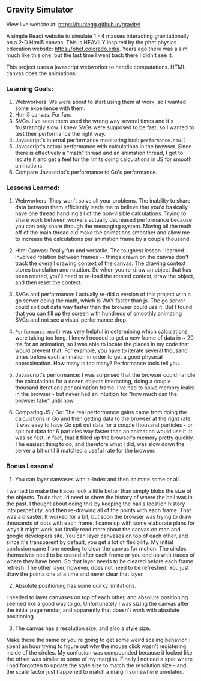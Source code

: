## Gravity Simulator
View live website at:  https://burkegg.github.io/gravity/

A simple React website to simulate 1 - 4 masses interacting gravitationally on a 2-D Html5 canvas.  This is HEAVILY inspired by the
phet physics education website:  https://phet.colorado.edu/.  Years ago there was a sim much like this one,
but the last time I went back there I didn't see it.

This project uses a javascript webworker to handle computations.  HTML canvas does the animations.  

### Learning Goals:
1.  Webworkers.  We were about to start using them at work, so I wanted some experience with them.
1.  Html5 canvas.  For fun.
1.  SVGs.  I've seen them used the wrong way several times and it's frustratingly slow.  I knew SVGs were supposed to be fast, so I wanted to test their performance the right way.
1.  Javascript's internal performance monitoring tool: `performance.now()` 
1.  Javascript's actual performance with calculations in the browser.  Since there is effectively a "math" thread and an animation thread, I got to isolate it and get a feel for the limits doing calculations in JS for smooth animations.
1.  Compare Javascript's performance to Go's performance.

### Lessons Learned:

1.  Webworkers:  They won't solve all your problems.  The inability to share data between them efficiently leads me to believe that you'd basically have one thread handling all of the non-visible calculations.
Trying to share work between workers actually decreased performance because you can only share through the messaging system.  Moving all the math off of the main thread did make the animations smoother and allow me to increase the calculations per animation frame by a couple thousand.

1.  Html Canvas: Really fun and versatile.  The toughest lesson I learned involved rotation between frames -- things drawn on the canvas don't track the overall drawing context of the canvas.  The drawing context
stores translation and rotation.  So when you re-draw an object that has been rotated, you'll need to re-load
the rotated context, draw the object, and then reset the context.

1.  SVGs and performance: I actually re-did a version of this project with a go server doing the math, which is WAY faster than js. The go server could spit out data way faster than the browser could use it.  But I found that you can fill up the screen with hundreds of smoothly animating SVGs and not see a visual performance drop.

1.  `Performance.now()` was very helpful in determining which calculations were taking too long.  I knew I needed to get a new frame of data in ~ 20 ms for an animation, so I was able to locate the places in my code that would prevent that.
For example, you have to iterate several thousand times before each animation in order to get a good physical approximation.  How many is too many?  Performance tools tell you.

1.  Javascript's performance:  I was surprised that the browser could handle the calculations for a dozen objects interacting, doing a couple thousand iterations per animation frame.  I've had to solve memory leaks in the browser - but never had an intuition for "how much can the browser take" until now.

1.  Comparing JS / Go:  The real performance gains came from doing the calculations in Go and then getting data to the browser at the right rate.  It was easy to have Go spit out data for a couple thousand particles - or spit out data for 6 particles way faster than an animation would use it.  It was so fast, in fact, that it filled up the browser's memory pretty quickly.  The easiest thing to do, and therefore what I did, was slow down the server a bit until it matched a useful rate for the browser.


### Bonus Lessons!

1.  You can layer canvases with z-index and then animate some or all.

I wanted to make the traces look a little better than simply blobs the size of the objects.  To do that I'd need to show
the history of where the ball was in the past.  I thought about doing this by keeping the ball's location history into
perpetuity, and then re-drawing all of the points with each frame.  That was a disaster.  It worked for a bit, but soon 
the browser was trying to draw thousands of dots with each frame.  I came up with some elaborate plans for ways it might work
but finally read more about the canvas on mdn and google developers site.  You can layer canvases on top of each other, and
since it's transparent by default, you get a lot of flexibility.  My initial confusion came from needing to clear the canvas for
motion.  The circles themselves need to be erased after each frame or you end up with traces of where they have been.  So that
layer needs to be cleared before each frame refresh.  The other layer, however, does not need to be refreshed.  You just 
draw the points one at a time and never clear that layer.


2.  Absolute positioning has some quirky limitations.

I needed to layer canvases on top of each other, and absolute positioning seemed like a good way to go.  Unfortunately I
was sizing the canvas after the initial page render, and apparently that doesn't work with absolute positioning.

3.  The canvas has a resolution size, and also a style size.

Make these the same or you're going to get some weird scaling behavior.  I spent an hour trying to figure out why the mouse
click wasn't registering inside of the circles.  My confusion was
compounded because it looked like the offset was similar to some of my margins.  Finally I noticed a spot where I had forgotten
to update the style size to match the resolution size - and the scale factor just happened to match a margin somewhere unrelated.


